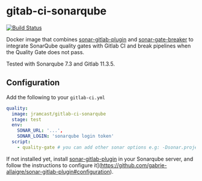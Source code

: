 # gitab-ci-sonarqube

[![Build Status](https://travis-ci.org/jramcast/gitab-ci-sonarqube.svg?branch=master)](https://travis-ci.org/jramcast/gitab-ci-sonarqube)

Docker image that combines [sonar-gitlab-plugin](https://github.com/gabrie-allaigre/sonar-gitlab-plugin) and [sonar-gate-breaker](https://github.com/gabrie-allaigre/sonar-gate-breaker) to integrate SonarQube quality gates with Gitlab CI and break pipelines when the Quality Gate does not pass.

Tested with Sonarqube 7.3 and Gitlab 11.3.5.

## Configuration

Add the following to your `gitlab-ci.yml`

```yml
quality:
  image: jramcast/gitlab-ci-sonarqube
  stage: test
  env:
    SONAR_URL: '...',
    SONAR_LOGIN: 'sonarqube login token'
  script:
    - quality-gate # you can add other sonar options e.g: -Dsonar.projectVersion=${CI_COMMIT_SHA}
```

If not installed yet, install [sonar-gitlab-plugin](https://github.com/gabrie-allaigre/sonar-gitlab-plugin) in your Sonarqube server, and follow the instructions to configure it](https://github.com/gabrie-allaigre/sonar-gitlab-plugin#configuration).
